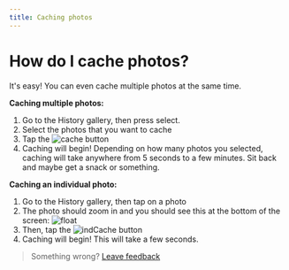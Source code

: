 ```yaml
---
title: Caching photos
---
```


# How do I cache photos?

It's easy! You can even cache multiple photos at the same time.

**Caching multiple photos:**

1. Go to the History gallery, then press select.
2. Select the photos that you want to cache
3. Tap the ![cache] button
4. Caching will begin! Depending on how many photos you selected, caching will take anywhere from 5 seconds to a few minutes. Sit back and maybe get a snack or something.

**Caching an individual photo:**

1. Go to the History gallery, then tap on a photo
2. The photo should zoom in and you should see this at the bottom of the screen:
![float]
3. Then, tap the ![indCache] button
4. Caching will begin! This will take a few seconds.

> Something wrong? [Leave feedback](https://forms.gle/agdyoB9PFfnv8cU1A/)

[indCache]: https://raw.githubusercontent.com/zjohnzheng/FindHelp/master/images/indCache.jpg
[cache]: https://raw.githubusercontent.com/zjohnzheng/FindHelp/master/images/bottomFloatCache.jpg
[float]: https://raw.githubusercontent.com/zjohnzheng/FindHelp/master/images/individualImageFloat.jpg
